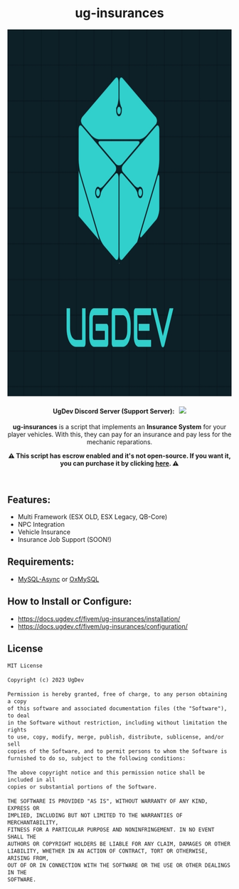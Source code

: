 <p align="center">
	<h1 align="center">
		ug-insurances
	</h1>
	<p align="center">
		<img width="824" height="824" src="docs/logo.png">
	</p>
	<h4 align="center">
		UgDev Discord Server (Support Server): &nbsp; <a href="https://discord.gg/XPbfb3AReH" target="_blank"><img src="https://discord.com/api/guilds/1036962730982248468/widget.png?style=shield"></img></a>
	</h4>
	<p align="center">
		<b>ug-insurances</b> is a script that implements an <b>Insurance System</b> for your player vehicles. With this, they can pay for an insurance and pay less for the mechanic reparations.
	</p>
  <p align="center">
		<b>⚠️ This script has escrow enabled and it's not open-source. If you want it, you can purchase it by clicking <a href="https://ugdev.tebex.io/" target="_blank">here</a>. ⚠️</b>
	</p>
</p>

<br/>

## Features:
- Multi Framework (ESX OLD, ESX Legacy, QB-Core)
- NPC Integration
- Vehicle Insurance
- Insurance Job Support (SOON!)

## Requirements:
- <a href="https://github.com/brouznouf/fivem-mysql-async" target="_blank">MySQL-Async</a> or <a href="https://github.com/overextended/oxmysql" target="_blank">OxMySQL</a>

## How to Install or Configure:
- https://docs.ugdev.cf/fivem/ug-insurances/installation/
- https://docs.ugdev.cf/fivem/ug-insurances/configuration/

## License
```
MIT License

Copyright (c) 2023 UgDev

Permission is hereby granted, free of charge, to any person obtaining a copy
of this software and associated documentation files (the "Software"), to deal
in the Software without restriction, including without limitation the rights
to use, copy, modify, merge, publish, distribute, sublicense, and/or sell
copies of the Software, and to permit persons to whom the Software is
furnished to do so, subject to the following conditions:

The above copyright notice and this permission notice shall be included in all
copies or substantial portions of the Software.

THE SOFTWARE IS PROVIDED "AS IS", WITHOUT WARRANTY OF ANY KIND, EXPRESS OR
IMPLIED, INCLUDING BUT NOT LIMITED TO THE WARRANTIES OF MERCHANTABILITY,
FITNESS FOR A PARTICULAR PURPOSE AND NONINFRINGEMENT. IN NO EVENT SHALL THE
AUTHORS OR COPYRIGHT HOLDERS BE LIABLE FOR ANY CLAIM, DAMAGES OR OTHER
LIABILITY, WHETHER IN AN ACTION OF CONTRACT, TORT OR OTHERWISE, ARISING FROM,
OUT OF OR IN CONNECTION WITH THE SOFTWARE OR THE USE OR OTHER DEALINGS IN THE
SOFTWARE.
```
